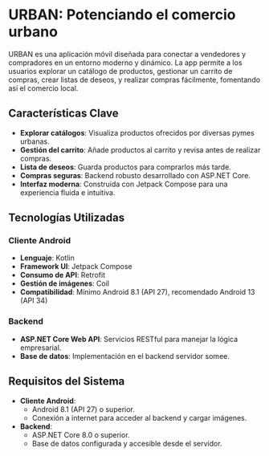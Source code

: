 # URBAN: Potenciando el comercio urbano

URBAN es una aplicación móvil diseñada para conectar a vendedores y compradores en un entorno moderno y dinámico. La app permite a los usuarios explorar un catálogo de productos, gestionar un carrito de compras, crear listas de deseos, y realizar compras fácilmente, fomentando así el comercio local.

## Características Clave
- **Explorar catálogos**: Visualiza productos ofrecidos por diversas pymes urbanas.
- **Gestión del carrito**: Añade productos al carrito y revisa antes de realizar compras.
- **Lista de deseos**: Guarda productos para comprarlos más tarde.
- **Compras seguras**: Backend robusto desarrollado con ASP.NET Core.
- **Interfaz moderna**: Construida con Jetpack Compose para una experiencia fluida e intuitiva.
  
## Tecnologías Utilizadas

### Cliente Android
- **Lenguaje**: Kotlin
- **Framework UI**: Jetpack Compose
- **Consumo de API**: Retrofit
- **Gestión de imágenes**: Coil
- **Compatibilidad**: Mínimo Android 8.1 (API 27), recomendado Android 13 (API 34)

### Backend
- **ASP.NET Core Web API**: Servicios RESTful para manejar la lógica empresarial.
- **Base de datos**: Implementación en el backend servidor somee.

  
## Requisitos del Sistema
- **Cliente Android**:
  - Android 8.1 (API 27) o superior.
  - Conexión a internet para acceder al backend y cargar imágenes.
- **Backend**:
  - ASP.NET Core 8.0 o superior.
  - Base de datos configurada y accesible desde el servidor.
